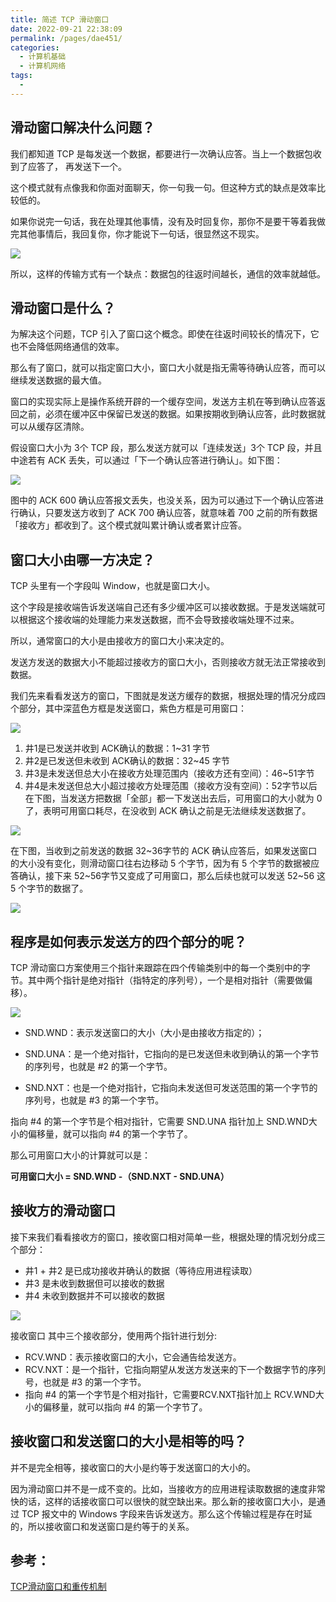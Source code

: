 ```yaml
---
title: 简述 TCP 滑动窗口
date: 2022-09-21 22:38:09
permalink: /pages/dae451/
categories:
  - 计算机基础
  - 计算机网络
tags:
  - 
---
```

## 滑动窗口解决什么问题？
我们都知道 TCP 是每发送一个数据，都要进行一次确认应答。当上一个数据包收到了应答了， 再发送下一个。

这个模式就有点像我和你面对面聊天，你一句我一句。但这种方式的缺点是效率比较低的。

如果你说完一句话，我在处理其他事情，没有及时回复你，那你不是要干等着我做完其他事情后，我回复你，你才能说下一句话，很显然这不现实。

![](https://tva1.sinaimg.cn/large/e6c9d24egy1h6livhlkpxj20xz0u0dgf.jpg)

所以，这样的传输方式有一个缺点：数据包的往返时间越长，通信的效率就越低。

## 滑动窗口是什么？
为解决这个问题，TCP 引入了窗口这个概念。即使在往返时间较长的情况下，它也不会降低网络通信的效率。

那么有了窗口，就可以指定窗口大小，窗口大小就是指无需等待确认应答，而可以继续发送数据的最大值。

窗口的实现实际上是操作系统开辟的一个缓存空间，发送方主机在等到确认应答返回之前，必须在缓冲区中保留已发送的数据。如果按期收到确认应答，此时数据就可以从缓存区清除。

假设窗口大小为 3个 TCP 段，那么发送方就可以「连续发送」3个 TCP 段，并且中途若有 ACK 丢失，可以通过「下一个确认应答进行确认」。如下图：

![](https://tva1.sinaimg.cn/large/e6c9d24egy1h6lix0ifhrj21760u0412.jpg)

图中的 ACK 600 确认应答报文丢失，也没关系，因为可以通过下一个确认应答进行确认，只要发送方收到了 ACK 700 确认应答，就意味着 700 之前的所有数据「接收方」都收到了。这个模式就叫累计确认或者累计应答。

## 窗口大小由哪一方决定？
TCP 头里有一个字段叫 Window，也就是窗口大小。

这个字段是接收端告诉发送端自己还有多少缓冲区可以接收数据。于是发送端就可以根据这个接收端的处理能力来发送数据，而不会导致接收端处理不过来。

所以，通常窗口的大小是由接收方的窗口大小来决定的。

发送方发送的数据大小不能超过接收方的窗口大小，否则接收方就无法正常接收到数据。

我们先来看看发送方的窗口，下图就是发送方缓存的数据，根据处理的情况分成四个部分，其中深蓝色方框是发送窗口，紫色方框是可用窗口：

![](https://tva1.sinaimg.cn/large/e6c9d24egy1h6liy1bmtnj21cg0hg772.jpg)

1. 井1是已发送并收到 ACK确认的数据：1~31 字节
2. 井2是已发送但未收到 ACK确认的数据：32~45 字节
3. 井3是未发送但总大小在接收方处理范围内（接收方还有空间）：46~51字节
4. 井4是未发送但总大小超过接收方处理范围（接收方没有空间）：52字节以后
在下图，当发送方把数据「全部」都一下发送出去后，可用窗口的大小就为 0 了，表明可用窗口耗尽，在没收到 ACK 确认之前是无法继续发送数据了。

![](https://tva1.sinaimg.cn/large/e6c9d24egy1h6liyn1bdjj21ca0ectar.jpg)

在下图，当收到之前发送的数据 32~36字节的 ACK 确认应答后，如果发送窗口的大小没有变化，则滑动窗口往右边移动 5 个字节，因为有 5 个字节的数据被应答确认，接下来 52~56字节又变成了可用窗口，那么后续也就可以发送 52~56 这 5 个字节的数据了。

![](https://tva1.sinaimg.cn/large/e6c9d24egy1h6liywwmduj21bu0dc0v4.jpg)

## 程序是如何表示发送方的四个部分的呢？
TCP 滑动窗口方案使用三个指针来跟踪在四个传输类别中的每一个类别中的字节。其中两个指针是绝对指针（指特定的序列号），一个是相对指针（需要做偏移）。

![](https://tva1.sinaimg.cn/large/e6c9d24egy1h6liz7dcxsj21c40i6jug.jpg)

* SND.WND：表示发送窗口的大小（大小是由接收方指定的）；

* SND.UNA：是一个绝对指针，它指向的是已发送但未收到确认的第一个字节的序列号，也就是 #2 的第一个字节。

* SND.NXT：也是一个绝对指针，它指向未发送但可发送范围的第一个字节的序列号，也就是 #3 的第一个字节。

指向 #4 的第一个字节是个相对指针，它需要 SND.UNA 指针加上 SND.WND大小的偏移量，就可以指向 #4 的第一个字节了。

那么可用窗口大小的计算就可以是：

**可用窗口大小 = SND.WND -（SND.NXT - SND.UNA）**

## 接收方的滑动窗口
接下来我们看看接收方的窗口，接收窗口相对简单一些，根据处理的情况划分成三个部分：

* 井1 + 井2 是已成功接收并确认的数据（等待应用进程读取）
* 井3 是未收到数据但可以接收的数据
* 井4 未收到数据并不可以接收的数据

![](https://tva1.sinaimg.cn/large/e6c9d24egy1h6lj1jw6x0j21bs0h2jtg.jpg)

接收窗口
其中三个接收部分，使用两个指针进行划分:

* RCV.WND：表示接收窗口的大小，它会通告给发送方。
* RCV.NXT：是一个指针，它指向期望从发送方发送来的下一个数据字节的序列号，也就是 #3 的第一个字节。
* 指向 #4 的第一个字节是个相对指针，它需要RCV.NXT指针加上 RCV.WND大小的偏移量，就可以指向 #4 的第一个字节了。

## 接收窗口和发送窗口的大小是相等的吗？
并不是完全相等，接收窗口的大小是约等于发送窗口的大小的。

因为滑动窗口并不是一成不变的。比如，当接收方的应用进程读取数据的速度非常快的话，这样的话接收窗口可以很快的就空缺出来。那么新的接收窗口大小，是通过 TCP 报文中的 Windows 字段来告诉发送方。那么这个传输过程是存在时延的，所以接收窗口和发送窗口是约等于的关系。

## 参考：
[TCP滑动窗口和重传机制](https://blog.csdn.net/weixin_43207025/article/details/110387212)